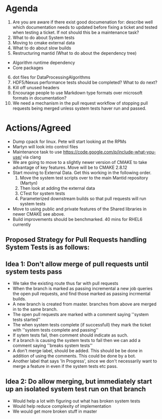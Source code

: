 # Agenda

1. Are you are aware if there exist good documenation for: describe well which documentation needs to updated before fixing a ticket and tested when testing a ticket. If not should this be a maintenance task?
2. What to do about System tests
3. Moving to cmake external data
4. What to do about slow builds
5. Restructuring mantid (What to do about the dependency tree)
  * Algorithm runtime dependency
  * Core packages
6. dot files for DataProcessingAlgorithms
7. HDF5/Nexus performance tests should be completed? What to do next?
8. Kill off unused headers
9. Encourage people to use Markdown type formats over microsoft formats in documentation?
10. We need a mechanism in the pull request workflow of stopping pull requests being merged unless system tests haver run and passed.

# Actions/Agreed

* Dump cpack for linux. Pete will start looking at the RPMs
* Martyn will look into control files
* Maintenance task to use https://code.google.com/p/include-what-you-use/ via clang
* We are going to move to a slightly newer version of CMAKE to take advantage of key features. Move will be to CMAKE 2.8.12
* Start moving to External Data. Get this working in the following order. 
  1. Move the system test scripts over to the main Mantid repository (Martyn)
  2. Then look at adding the external data
  3. CTest for system tests
  4. Parameterized downstream builds so that pull requests will run system tests
* Move to using public and private features of the Shared libraries in newer CMAKE see above.
* Build improvements should be benchmarked. 40 mins for RHEL6 currently

## Proposed Strategy for Pull Requests handling System Tests is as follows: 


## Idea 1: Don't allow merge of pull requests until system tests pass

* We take the existing route thus far with pull requests
* When the branch is marked as passing incremental a new job queries the open pull requests, and find those marked as passing incrmental builds.
* A new branch is created from master. branches from above are merged in to the same branch.
* The open pull requests are marked with a comment saying ''system tests started''
* The when system tests complete (if successfull) they mark the ticket with ''system tests complete and passing''
* If sytem tests fail, then comment should indicate as such.
* If a branch is causing the system tests to fail then we can add a comment saying ''breaks system tests''
* A don't merge label, should be added. This should be be done in addition of using the comments. This could be done by a bot.
* Another label that says 'In Progress', since we don't necessarily want to merge a feature in even if the system tests etc pass.

Idea 2: Do allow merging, but immediately start up an isolated system test run on that branch
------------------------------------------------------------------------
* Would help a lot with figuring out what has broken system tests
* Would help reduce complexity of implementation
* We would get more broken stuff in master



